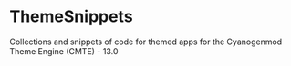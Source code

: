 # ThemeSnippets
Collections and snippets of code for themed apps for the Cyanogenmod Theme Engine (CMTE) - 13.0
